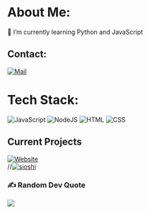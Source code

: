

# About Me:
🌱 I’m currently learning Python and JavaScript


## Contact:
[![Mail](https://img.shields.io/badge/Mail-Contact_Me-red?style=flat-square&logo=gmail&logoColor=7726d3&labelColor=000000&color=6288f1)](mailto:contact@mukoshi.com)

# Tech Stack:
![JavaScript](https://img.shields.io/badge/javascript-%23323330.svg?style=for-the-badge&logo=javascript&logoColor=%23F7DF1E) ![NodeJS](https://img.shields.io/badge/Node.js-43853D?style=for-the-badge&logo=node.js&logoColor=white) ![HTML](https://img.shields.io/badge/html5-%23E34F26.svg?style=for-the-badge&logo=html5&logoColor=white) ![CSS](https://img.shields.io/badge/css3-%231572B6.svg?style=for-the-badge&logo=css3&logoColor=white)

## Current Projects
[![Website](https://img.shields.io/badge/website-000000?style=for-the-badge&logo=About.me&logoColor=white)](https://mukoshi.com)<br>//[![sioshi](https://img.shields.io/badge/Discord-7289DA?style=for-the-badge&logo=discord&logoColor=white)](https://sioshi.mukoshi.com)

### ✍️ Random Dev Quote
![](https://quotes-github-readme.vercel.app/api?type=horizontal&theme=radical)

</div> 
